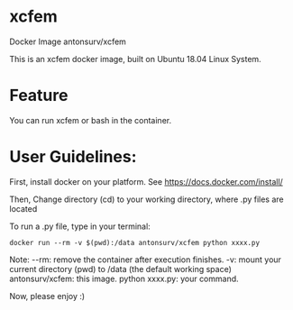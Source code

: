 # xcfem
Docker Image antonsurv/xcfem

This is an xcfem docker image, built on Ubuntu 18.04 Linux System.

# Feature
You can run xcfem or bash in the container.

# User Guidelines:
First, install docker on your platform. See https://docs.docker.com/install/

Then, Change directory (cd) to your working directory, where .py files are located

To run a .py file, type in your terminal:
```
docker run --rm -v $(pwd):/data antonsurv/xcfem python xxxx.py
```
Note:
--rm: remove the container after execution finishes.
-v: mount your current directory (pwd) to /data (the default working space)
antonsurv/xcfem: this image.
python xxxx.py: your command.

Now, please enjoy :)
